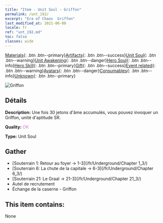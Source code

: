 ```yaml
---
title: "Item - Unit Soul - Griffon"
permalink: /unt_192/
excerpt: "Era of Chaos  Griffon"
last_modified_at: 2021-06-08
locale: fr
ref: "unt_192.md"
toc: false
classes: wide
---
```

 [Materials](/ItemsFR/){: .btn .btn--primary}[Artifacts](/ItemsFR/Artifacts/){: .btn .btn--success}[Unit Soul](/ItemsFR/UnitSoul/){: .btn .btn--warning}[Unit Awakening](/ItemsFR/UnitAwakening/){: .btn .btn--danger}[Hero Soul](/ItemsFR/HeroSoul/){: .btn .btn--info}[Hero Skill](/ItemsFR/HeroSkill/){: .btn .btn--primary}[Gift](/ItemsFR/Gift/){: .btn .btn--success}[Event related](/ItemsFR/Events/){: .btn .btn--warning}[Avatars](/ItemsFR/Avatars/){: .btn .btn--danger}[Consumables](/ItemsFR/Consumables/){: .btn .btn--info}[Unknown](/ItemsFR/Unknown/){: .btn .btn--primary}

 ![Griffon](/images/u/ti_shijiu.jpg)

## Détails
 **Description:** Une fois 30 jetons d'âme accumulés, vous pouvez invoquer un Griffon, unité d'aptitude SR.

 **Quality:** <span style="color: #DA70D6">OK</span>

 **Type:** Unit Soul

## Gather

*    [Souterrain 1: Retour au foyer -> 1-3](/fr/Underground/Chapter 1_3/) 
*    [Souterrain 6: La chute de la capitale -> 6-3](/fr/Underground/Chapter 6_3/) 
*    [Souterrain 21: Le Graal -> 21-3](/fr/Underground/Chapter 21_3/) 
*    Autel de recrutement 
*    Échange de la caserne - Griffon 

## This item contains:

  None

